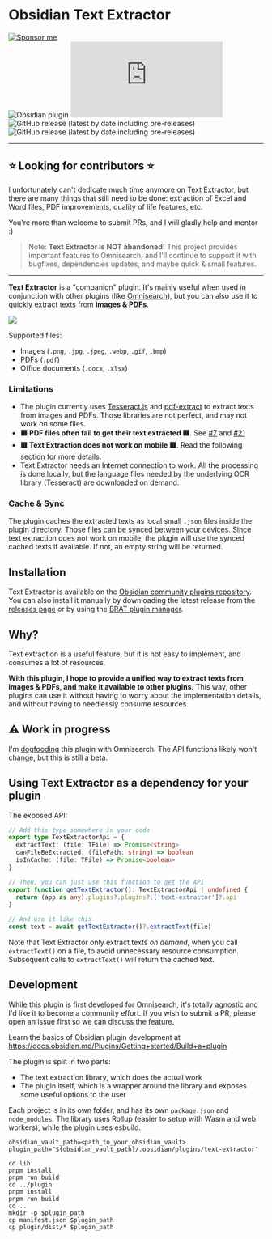 # Obsidian Text Extractor

[![Sponsor me](https://img.shields.io/badge/%E2%9D%A4%20Like%20this%20plugin%3F-Sponsor%20me!-ff69b4)](https://github.com/sponsors/scambier)  
![Obsidian plugin](https://img.shields.io/endpoint?url=https%3A%2F%2Fscambier.xyz%2Fobsidian-endpoints%2Ftext-extractor.json)
![GitHub release (latest by date and asset)](https://img.shields.io/github/downloads/scambier/obsidian-text-extractor/latest/main.js)  
![GitHub release (latest by date including pre-releases)](https://img.shields.io/github/v/release/scambier/obsidian-text-extractor)
![GitHub release (latest by date including pre-releases)](https://img.shields.io/github/v/release/scambier/obsidian-text-extractor?include_prereleases&label=BRAT%20beta)

---

## ⭐ Looking for contributors ⭐

I unfortunately can't dedicate much time anymore on Text Extractor, but there are many things that still need to be done: extraction of Excel and Word files, PDF improvements, quality of life features, etc.

You're more than welcome to submit PRs, and I will gladly help and mentor :)

> Note: **Text Extractor is NOT abandoned!** This project provides important features to Omnisearch, and I'll continue to support it with bugfixes, dependencies updates, and maybe quick & small features.

---

**Text Extractor** is a "companion" plugin. It's mainly useful when used in conjunction with other plugins (like [Omnisearch](https://github.com/scambier/obsidian-omnisearch)), but you can also use it to quickly extract texts from **images & PDFs**.

![](https://raw.githubusercontent.com/scambier/obsidian-text-extractor/master/images/context_menu.png)

Supported files:

- Images (`.png`, `.jpg`, `.jpeg`, `.webp`, `.gif`, `.bmp`)
- PDFs (`.pdf`)
- Office documents (`.docx`, `.xlsx`)

### Limitations

- The plugin currently uses [Tesseract.js](https://tesseract.projectnaptha.com/) and [pdf-extract](https://github.com/jrmuizel/pdf-extract) to extract texts from images and PDFs. Those libraries are not perfect, and may not work on some files.
- **🟥 PDF files often fail to get their text extracted 🟥**. See [#7](https://github.com/scambier/obsidian-text-extractor/issues/7) and [#21](https://github.com/scambier/obsidian-text-extractor/discussions/21)
- **🟥 Text Extraction does not work on mobile 🟥**. Read the following section for more details.
- Text Extractor needs an Internet connection to work. All the processing is done locally, but the language files needed by the underlying OCR library (Tesseract) are downloaded on demand.

### Cache & Sync

The plugin caches the extracted texts as local small `.json` files inside the plugin directory. Those files can be synced between your devices. Since text extraction does not work on mobile, the plugin will use the synced cached texts if available. If not, an empty string will be returned.

## Installation

Text Extractor is available on the [Obsidian community plugins repository](https://obsidian.md/plugins?search=Text%20Extractor). You can also install it manually by downloading the latest release from the [releases page](https://github.com/scambier/obsidian-text-extractor/releases) or by using the [BRAT plugin manager](https://github.com/TfTHacker/obsidian42-brat).

## Why?

Text extraction is a useful feature, but it is not easy to implement, and consumes a lot of resources.

**With this plugin, I hope to provide a unified way to extract texts from images & PDFs, and make it available to other plugins.** This way, other plugins can use it without having to worry about the implementation details, and without having to needlessly consume resources.

## ⚠️ Work in progress

I'm [dogfooding](https://en.wikipedia.org/wiki/Eating_your_own_dog_food) this plugin with Omnisearch. The API functions likely won't change, but this is still a beta.

## Using Text Extractor as a dependency for your plugin

The exposed API:

```ts
// Add this type somewhere in your code
export type TextExtractorApi = {
  extractText: (file: TFile) => Promise<string>
  canFileBeExtracted: (filePath: string) => boolean
  isInCache: (file: TFile) => Promise<boolean>
}

// Then, you can just use this function to get the API
export function getTextExtractor(): TextExtractorApi | undefined {
  return (app as any).plugins?.plugins?.['text-extractor']?.api
}

// And use it like this
const text = await getTextExtractor()?.extractText(file)
```

Note that Text Extractor only extract texts _on demand_, when you call `extractText()` on a file, to avoid unnecessary resource consumption. Subsequent calls to `extractText()` will return the cached text.

## Development


While this plugin is first developed for Omnisearch, it's totally agnostic and I'd like it to become a community effort. If you wish to submit a PR, please open an issue first so we can discuss the feature.

Learn the basics of Obsidian plugin development at https://docs.obsidian.md/Plugins/Getting+started/Build+a+plugin

The plugin is split in two parts:

- The text extraction library, which does the actual work
- The plugin itself, which is a wrapper around the library and exposes some useful options to the user

Each project is in its own folder, and has its own `package.json` and `node_modules`. The library uses Rollup (easier to setup with Wasm and web workers), while the plugin uses esbuild.

```
obsidian_vault_path=<path_to_your_obsidian_vault>
plugin_path="${obsidian_vault_path}/.obsidian/plugins/text-extractor"

cd lib
pnpm install
pnpm run build
cd ../plugin
pnpm install
pnpm run build
cd ..
mkdir -p $plugin_path
cp manifest.json $plugin_path
cp plugin/dist/* $plugin_path
```